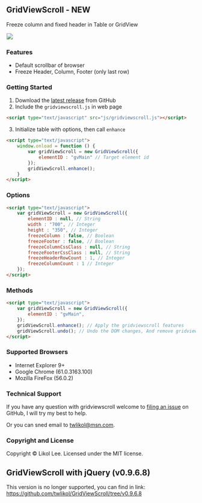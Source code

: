 ﻿## GridViewScroll - NEW
Freeze column and fixed header in Table or GridView

<img border="0" border="0" style="border:1px solid #EFEFEF;" src="http://gridviewscroll.aspcity.idv.tw/images/gridviewscrollv2_git.gif?2017110802">

### Features
* Default scrollbar of browser
* Freeze Header, Column, Footer (only last row)

### Getting Started
1. Download the [latest release](https://github.com/twlikol/GridViewScroll/archive/master.zip) from GitHub
2. Include the `gridviewscroll.js` in web page
```html
<script type="text/javascript" src="js/gridviewscroll.js"></script>
  ``` 
3. Initialize table with options, then call `enhance`
```html
<script type="text/javascript">
    window.onload = function () {
        var gridViewScroll = new GridViewScroll({
            elementID : "gvMain" // Target element id
        });
        gridViewScroll.enhance();
    }
</script>
```

### Options
```html
<script type="text/javascript">
    var gridViewScroll = new GridViewScroll({
        elementID : null, // String
        width : "700", // Integer
        height : "350", // Integer
        freezeColumn : false, // Boolean
        freezeFooter : false, // Boolean
        freezeColumnCssClass : null, // String
        freezeFooterCssClass : null, // String
        freezeHeaderRowCount : 1, // Integer
        freezeColumnCount : 1 // Integer
    });
</script>
```

### Methods
```html
<script type="text/javascript">
    var gridViewScroll = new GridViewScroll({
        elementID : "gvMain",
    });
    gridViewScroll.enhance(); // Apply the gridviewscroll features
    gridViewScroll.undo(); // Undo the DOM changes, And remove gridviewscroll features
</script>
```

### Supported Browsers
* Internet Explorer 9+
* Google Chrome (61.0.3163.100)
* Mozilla FireFox (56.0.2)

### Technical Support
If you have any question with gridviewscroll welcome to [filing an issue](https://github.com/twlikol/GridViewScroll/issues/new) on GitHub, I will try my best to help.

Or you can sned email to [twlikol@msn.com](mailto:twlikol@msn.com).

### Copyright and License
Copyright © Likol Lee. Licensed under the MIT license.

## GridViewScroll with jQuery (v0.9.6.8)
This version is no longer supported, you can find in link:
https://github.com/twlikol/GridViewScroll/tree/v0.9.6.8
